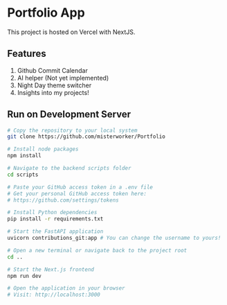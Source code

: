 # Portfolio App
This project is hosted on Vercel with NextJS.

## Features

1. Github Commit Calendar
2. AI helper (Not yet implemented)
3. Night Day theme switcher
4. Insights into my projects!

## Run on Development Server

```bash
# Copy the repository to your local system
git clone https://github.com/misterworker/Portfolio

# Install node packages
npm install

# Navigate to the backend scripts folder
cd scripts

# Paste your GitHub access token in a .env file
# Get your personal GitHub access token here:
# https://github.com/settings/tokens

# Install Python dependencies
pip install -r requirements.txt

# Start the FastAPI application
uvicorn contributions_git:app # You can change the username to yours!

# Open a new terminal or navigate back to the project root
cd ..

# Start the Next.js frontend
npm run dev

# Open the application in your browser
# Visit: http://localhost:3000
```
